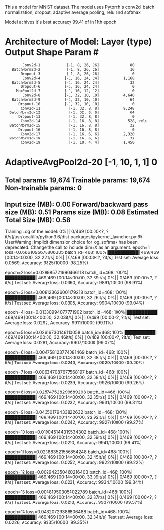 This a model for MNIST dataset.
The model uses Pytorch's conv2d, batch normalization, dropout, adaptive average pooling, relu and softmax.

Model achives it's best accuracy 99.41 of in 11th epoch. 

Architecture of Model:
        Layer (type)               Output Shape         Param #
================================================================
            Conv2d-1            [-1, 8, 26, 26]              80
       BatchNorm2d-2            [-1, 8, 26, 26]              16
           Dropout-3            [-1, 8, 26, 26]               0
            Conv2d-4           [-1, 16, 24, 24]           1,168
       BatchNorm2d-5           [-1, 16, 24, 24]              32
           Dropout-6           [-1, 16, 24, 24]               0
         MaxPool2d-7           [-1, 16, 12, 12]               0
            Conv2d-8           [-1, 32, 10, 10]           4,640
       BatchNorm2d-9           [-1, 32, 10, 10]              64
          Dropout-10           [-1, 32, 10, 10]               0
           Conv2d-11             [-1, 32, 8, 8]           9,248
      BatchNorm2d-12             [-1, 32, 8, 8]              64
          Dropout-13             [-1, 32, 8, 8]               0
           Conv2d-14             [-1, 16, 8, 8]             528, relu 
      BatchNorm2d-15             [-1, 16, 8, 8]              32
          Dropout-16             [-1, 16, 8, 8]               0
           Conv2d-17             [-1, 16, 6, 6]           2,320
      BatchNorm2d-18             [-1, 16, 6, 6]              32
           Conv2d-19             [-1, 10, 4, 4]           1,450
AdaptiveAvgPool2d-20             [-1, 10, 1, 1]               0
================================================================
Total params: 19,674
Trainable params: 19,674
Non-trainable params: 0
----------------------------------------------------------------
Input size (MB): 0.00
Forward/backward pass size (MB): 0.51
Params size (MB): 0.08
Estimated Total Size (MB): 0.58
----------------------------------------------------------------

Training Log of the model:
  0%|          | 0/469 [00:00<?, ?it/s]/usr/local/lib/python3.6/dist-packages/ipykernel_launcher.py:65: UserWarning: Implicit dimension choice for log_softmax has been deprecated. Change the call to include dim=X as an argument.
epoch=1 loss=0.05661095678806305 batch_id=468: 100%|██████████| 469/469 [00:14<00:00, 32.22it/s]
  0%|          | 0/469 [00:00<?, ?it/s]
Test set: Average loss: 0.0569, Accuracy: 9825/10000 (98.25%)

epoch=2 loss=0.028985721990466118 batch_id=468: 100%|██████████| 469/469 [00:14<00:00, 32.69it/s]
  0%|          | 0/469 [00:00<?, ?it/s]
Test set: Average loss: 0.0360, Accuracy: 9891/10000 (98.91%)

epoch=3 loss=0.008123626001179218 batch_id=468: 100%|██████████| 469/469 [00:14<00:00, 32.26it/s]
  0%|          | 0/469 [00:00<?, ?it/s]
Test set: Average loss: 0.0305, Accuracy: 9904/10000 (99.04%)

epoch=4 loss=0.01380994077771902 batch_id=468: 100%|██████████| 469/469 [00:14<00:00, 32.03it/s]
  0%|          | 0/469 [00:00<?, ?it/s]
Test set: Average loss: 0.0292, Accuracy: 9911/10000 (99.11%)

epoch=5 loss=0.02616730146110058 batch_id=468: 100%|██████████| 469/469 [00:14<00:00, 32.46it/s]
  0%|          | 0/469 [00:00<?, ?it/s]
Test set: Average loss: 0.0281, Accuracy: 9907/10000 (99.07%)

epoch=6 loss=0.004758123774081469 batch_id=468: 100%|██████████| 469/469 [00:14<00:00, 32.68it/s]
  0%|          | 0/469 [00:00<?, ?it/s]
Test set: Average loss: 0.0249, Accuracy: 9929/10000 (99.29%)

epoch=7 loss=0.006347087677568197 batch_id=468: 100%|██████████| 469/469 [00:14<00:00, 32.68it/s]
  0%|          | 0/469 [00:00<?, ?it/s]
Test set: Average loss: 0.0239, Accuracy: 9926/10000 (99.26%)

epoch=8 loss=0.025747528299689293 batch_id=468: 100%|██████████| 469/469 [00:14<00:00, 32.85it/s]
  0%|          | 0/469 [00:00<?, ?it/s]
Test set: Average loss: 0.0232, Accuracy: 9931/10000 (99.31%)

epoch=9 loss=0.04350179433822632 batch_id=468: 100%|██████████| 469/469 [00:14<00:00, 32.92it/s]
  0%|          | 0/469 [00:00<?, ?it/s]
Test set: Average loss: 0.0242, Accuracy: 9927/10000 (99.27%)

epoch=10 loss=0.019045144319534302 batch_id=468: 100%|██████████| 469/469 [00:14<00:00, 32.59it/s]
  0%|          | 0/469 [00:00<?, ?it/s]
Test set: Average loss: 0.0210, Accuracy: 9941/10000 (99.41%)

epoch=11 loss=0.023883521556854248 batch_id=468: 100%|██████████| 469/469 [00:14<00:00, 32.45it/s]
  0%|          | 0/469 [00:00<?, ?it/s]
Test set: Average loss: 0.0252, Accuracy: 9922/10000 (99.22%)

epoch=12 loss=0.002942350460216403 batch_id=468: 100%|██████████| 469/469 [00:14<00:00, 33.09it/s]
  0%|          | 0/469 [00:00<?, ?it/s]
Test set: Average loss: 0.0231, Accuracy: 9934/10000 (99.34%)

epoch=13 loss=0.004819503054022789 batch_id=468: 100%|██████████| 469/469 [00:14<00:00, 32.87it/s]
  0%|          | 0/469 [00:00<?, ?it/s]
Test set: Average loss: 0.0218, Accuracy: 9937/10000 (99.37%)

epoch=14 loss=0.04620729386806488 batch_id=468: 100%|██████████| 469/469 [00:14<00:00, 32.84it/s]
Test set: Average loss: 0.0226, Accuracy: 9935/10000 (99.35%)



